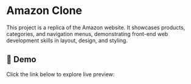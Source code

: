 # Amazon Clone

This project is a replica of the Amazon website. It showcases products, categories, and navigation menus, demonstrating front-end web development skills in layout, design, and styling.


## 🔗 Demo
Click the link below to explore live preview:


